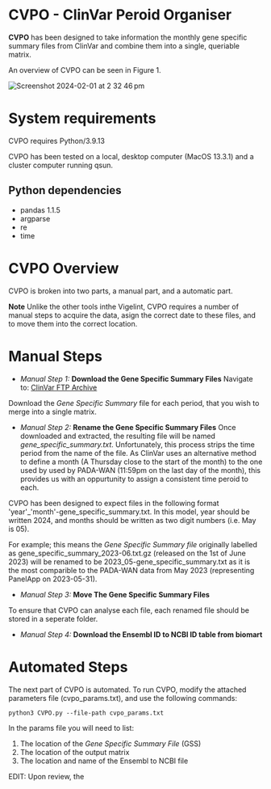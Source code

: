 <h1> CVPO - ClinVar Peroid Organiser </h1>

**CVPO** has been designed to take information the monthly gene specific summary files from ClinVar and combine them into a single, queriable matrix. 

An overview of CVPO can be seen in Figure 1.

![Screenshot 2024-02-01 at 2 32 46 pm](https://github.com/MedicalGenomicsLab/Vigelint/assets/15273099/bea6aed6-4184-4972-8674-8e8f0550d4fd)

# System requirements
CVPO requires Python/3.9.13

CVPO has been tested on a local, desktop computer (MacOS 13.3.1) and a cluster computer running qsun.

## Python dependencies
- pandas 1.1.5
- argparse
- re
- time


# CVPO Overview 

CVPO is broken into two parts, a manual part, and a automatic part.

**Note** Unlike the other tools inthe Vigelint, CVPO requires a number of manual steps to acquire the data, asign the correct date to these files, and to move them into the correct location. 

# Manual Steps

 - _Manual Step 1:_ **Download the Gene Specific Summary Files**
Navigate to:
  [ClinVar FTP Archive](https://ftp.ncbi.nlm.nih.gov/pub/clinvar/tab_delimited/archive/)

Download the _Gene Specific Summary_ file for each period, that you wish to merge into a single matrix.

 - _Manual Step 2:_ **Rename the Gene Specific Summary Files**
Once downloaded and extracted, the resulting file will be named _gene_specific_summary.txt_. Unfortunately, this process strips the time period from the name of the file.
As ClinVar uses an alternative method to define a month (A Thursday close to the start of the month) to the one used by used by PADA-WAN (11:59pm on the last day of the month), this provides us with an oppurtunity to assign a consistent time peroid to each.

CVPO has been designed to expect files in the following format 'year'_'month'-gene_specific_summary.txt. In this model, year should be written 2024, and months should be written as two digit numbers (i.e. May is 05).

For example; this means the _Gene Specific Summary file_ originally labelled as gene_specific_summary_2023-06.txt.gz (released on the 1st of June 2023) will be renamed to be 2023_05-gene_specific_summary.txt as it is the most comparible to the PADA-WAN data from May 2023 (representing PanelApp on 2023-05-31).
 
 - _Manual Step 3:_ **Move The Gene Specific Summary Files**

To ensure that CVPO can analyse each file, each renamed file should be stored in a seperate folder.

 - _Manual Step 4:_ **Download the Ensembl ID to NCBI ID table from biomart**

# Automated Steps 

The next part of CVPO is automated. To run CVPO, modify the attached parameters file (cvpo_params.txt), and use the following commands:

    python3 CVPO.py --file-path cvpo_params.txt

In the params file you will need to list:
1. The location of the _Gene Specific Summary File_ (GSS)
2. The location of the output matrix
3. The location and name of the Ensembl to NCBI file



EDIT:
Upon review, the 
